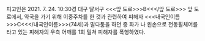 피고인은 2021. 7. 24. 10:30경 대구 달서구 <<<앞 도로>>>B<<</앞 도로>>> 앞 도로에서, 약국을 가기 위해 이중주차를 한 것과 관련하여 피해자 <<<내국인이름>>>C<<</내국인이름>>>(74세)과 말다툼을 하던 중 화가 나 왼손으로 전동휠체어를 타고 있는 피해자의 우측 어깨를 1회 밀쳐 피해자를 폭행하였다.